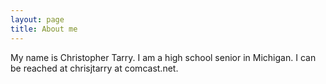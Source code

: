 ```yaml
---
layout: page
title: About me
---
```


My name is Christopher Tarry. I am a high school senior in Michigan.  I can be reached at chrisjtarry at comcast.net.
